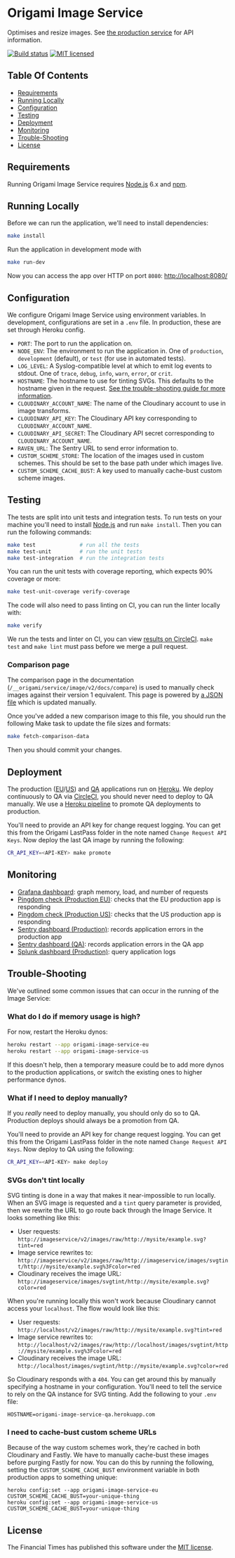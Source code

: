 
Origami Image Service
=====================

Optimises and resize images. See [the production service][production-url] for API information.

[![Build status](https://img.shields.io/circleci/project/Financial-Times/origami-image-service.svg)][ci]
[![MIT licensed](https://img.shields.io/badge/license-MIT-blue.svg)][license]


Table Of Contents
-----------------

  * [Requirements](#requirements)
  * [Running Locally](#running-locally)
  * [Configuration](#configuration)
  * [Testing](#testing)
  * [Deployment](#deployment)
  * [Monitoring](#monitoring)
  * [Trouble-Shooting](#trouble-shooting)
  * [License](#license)


Requirements
------------

Running Origami Image Service requires [Node.js] 6.x and [npm].


Running Locally
---------------

Before we can run the application, we'll need to install dependencies:

```sh
make install
```

Run the application in development mode with

```sh
make run-dev
```

Now you can access the app over HTTP on port `8080`: [http://localhost:8080/](http://localhost:8080/)


Configuration
-------------

We configure Origami Image Service using environment variables. In development, configurations are set in a `.env` file. In production, these are set through Heroku config.

  * `PORT`: The port to run the application on.
  * `NODE_ENV`: The environment to run the application in. One of `production`, `development` (default), or `test` (for use in automated tests).
  * `LOG_LEVEL`: A Syslog-compatible level at which to emit log events to stdout. One of `trace`, `debug`, `info`, `warn`, `error`, or `crit`.
  * `HOSTNAME`: The hostname to use for tinting SVGs. This defaults to the hostname given in the request. [See the trouble-shooting guide for more information](#svgs-dont-tint-locally).
  * `CLOUDINARY_ACCOUNT_NAME`: The name of the Cloudinary account to use in image transforms.
  * `CLOUDINARY_API_KEY`: The Cloudinary API key corresponding to `CLOUDINARY_ACCOUNT_NAME`.
  * `CLOUDINARY_API_SECRET`: The Cloudinary API secret corresponding to `CLOUDINARY_ACCOUNT_NAME`.
  * `RAVEN_URL`: The Sentry URL to send error information to.
  * `CUSTOM_SCHEME_STORE`: The location of the images used in custom schemes. This should be set to the base path under which images live.
  * `CUSTOM_SCHEME_CACHE_BUST`: A key used to manually cache-bust custom scheme images.


Testing
-------

The tests are split into unit tests and integration tests. To run tests on your machine you'll need to install [Node.js] and run `make install`. Then you can run the following commands:

```sh
make test              # run all the tests
make test-unit         # run the unit tests
make test-integration  # run the integration tests
```

You can run the unit tests with coverage reporting, which expects 90% coverage or more:

```sh
make test-unit-coverage verify-coverage
```

The code will also need to pass linting on CI, you can run the linter locally with:

```sh
make verify
```

We run the tests and linter on CI, you can view [results on CircleCI][ci]. `make test` and `make lint` must pass before we merge a pull request.

### Comparison page

The comparison page in the documentation (`/__origami/service/image/v2/docs/compare`) is used to manually check images against their version 1 equivalent. This page is powered by [a JSON file](data/comparison-images.json) which is updated manually.

Once you've added a new comparison image to this file, you should run the following Make task to update the file sizes and formats:

```sh
make fetch-comparison-data
```

Then you should commit your changes.


Deployment
----------

The production ([EU][heroku-production-eu]/[US][heroku-production-us]) and [QA][heroku-qa] applications run on [Heroku]. We deploy continuously to QA via [CircleCI][ci], you should never need to deploy to QA manually. We use a [Heroku pipeline][heroku-pipeline] to promote QA deployments to production.

You'll need to provide an API key for change request logging. You can get this from the Origami LastPass folder in the note named `Change Request API Keys`. Now deploy the last QA image by running the following:

```sh
CR_API_KEY=<API-KEY> make promote
```


Monitoring
----------

  * [Grafana dashboard][grafana]: graph memory, load, and number of requests
  * [Pingdom check (Production EU)][pingdom-eu]: checks that the EU production app is responding
  * [Pingdom check (Production US)][pingdom-us]: checks that the US production app is responding
  * [Sentry dashboard (Production)][sentry-production]: records application errors in the production app
  * [Sentry dashboard (QA)][sentry-qa]: records application errors in the QA app
  * [Splunk dashboard (Production)][splunk]: query application logs


Trouble-Shooting
----------------

We've outlined some common issues that can occur in the running of the Image Service:

### What do I do if memory usage is high?

For now, restart the Heroku dynos:

```sh
heroku restart --app origami-image-service-eu
heroku restart --app origami-image-service-us
```

If this doesn't help, then a temporary measure could be to add more dynos to the production applications, or switch the existing ones to higher performance dynos.

### What if I need to deploy manually?

If you _really_ need to deploy manually, you should only do so to QA. Production deploys should always be a promotion from QA.

You'll need to provide an API key for change request logging. You can get this from the Origami LastPass folder in the note named `Change Request API Keys`. Now deploy to QA using the following:

```sh
CR_API_KEY=<API-KEY> make deploy
```

### SVGs don't tint locally

SVG tinting is done in a way that makes it near-impossible to run locally. When an SVG image is requested and a `tint` query parameter is provided, then we rewrite the URL to go route back through the Image Service. It looks something like this:

  * User requests:<br/>
  `http://imageservice/v2/images/raw/http://mysite/example.svg?tint=red`
  * Image service rewrites to:<br/>
  `http://imageservice/v2/images/raw/http://imageservice/images/svgtint/http://mysite/example.svg%3Fcolor=red`
  * Cloudinary receives the image URL:<br/>
  `http://imageservice/images/svgtint/http://mysite/example.svg?color=red`

When you're running locally this won't work because Cloudinary cannot access your `localhost`. The flow would look like this:

  * User requests:<br/>
  `http://localhost/v2/images/raw/http://mysite/example.svg?tint=red`
  * Image service rewrites to:<br/>
  `http://localhost/v2/images/raw/http://localhost/images/svgtint/http://mysite/example.svg%3Fcolor=red`
  * Cloudinary receives the image URL:<br/>
  `http://localhost/images/svgtint/http://mysite/example.svg?color=red`

So Cloudinary responds with a `404`. You can get around this by manually specifying a hostname in your configuration. You'll need to tell the service to rely on the QA instance for SVG tinting. Add the following to your `.env` file:

```
HOSTNAME=origami-image-service-qa.herokuapp.com
```

### I need to cache-bust custom scheme URLs

Because of the way custom schemes work, they're cached in both Cloudinary and Fastly. We have to manually cache-bust these images before purging Fastly for now. You can do this by running the following, setting the `CUSTOM_SCHEME_CACHE_BUST` environment variable in both production apps to something unique:

```
heroku config:set --app origami-image-service-eu CUSTOM_SCHEME_CACHE_BUST=your-unique-thing
heroku config:set --app origami-image-service-us CUSTOM_SCHEME_CACHE_BUST=your-unique-thing
```

License
-------

The Financial Times has published this software under the [MIT license][license].



[ci]: https://circleci.com/gh/Financial-Times/origami-image-service
[grafana]: http://grafana.ft.com/dashboard/db/origami-image-service-v2
[heroku-pipeline]: https://dashboard.heroku.com/pipelines/9cd9033e-fa9d-42af-bfe9-b9d0aa6f4a50
[heroku-production-eu]: https://dashboard.heroku.com/apps/origami-image-service-eu
[heroku-production-us]: https://dashboard.heroku.com/apps/origami-image-service-us
[heroku-qa]: https://dashboard.heroku.com/apps/origami-image-service-qa
[heroku]: https://heroku.com/
[license]: http://opensource.org/licenses/MIT
[node.js]: https://nodejs.org/
[npm]: https://www.npmjs.com/
[pingdom-eu]: https://my.pingdom.com/newchecks/checks#check=2301115
[pingdom-us]: https://my.pingdom.com/newchecks/checks#check=2301117
[production-url]: https://www.ft.com/__origami/service/image/v2
[sentry-production]: https://sentry.io/nextftcom/origami-image-service-producti/
[sentry-qa]: https://sentry.io/nextftcom/origami-image-service-qa/
[splunk]: https://financialtimes.splunkcloud.com/en-US/app/search/origamiimageservice
